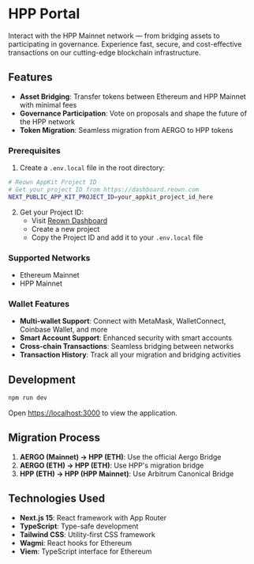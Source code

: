 # HPP Portal

Interact with the HPP Mainnet network — from bridging assets to participating in governance. Experience fast, secure, and cost-effective transactions on our cutting-edge blockchain infrastructure.

## Features

- **Asset Bridging**: Transfer tokens between Ethereum and HPP Mainnet with minimal fees
- **Governance Participation**: Vote on proposals and shape the future of the HPP network
- **Token Migration**: Seamless migration from AERGO to HPP tokens

### Prerequisites

1. Create a `.env.local` file in the root directory:

```bash
# Reown AppKit Project ID
# Get your project ID from https://dashboard.reown.com
NEXT_PUBLIC_APP_KIT_PROJECT_ID=your_appkit_project_id_here
```

2. Get your Project ID:
   - Visit [Reown Dashboard](https://dashboard.reown.com)
   - Create a new project
   - Copy the Project ID and add it to your `.env.local` file

### Supported Networks

- Ethereum Mainnet
- HPP Mainnet

### Wallet Features

- **Multi-wallet Support**: Connect with MetaMask, WalletConnect, Coinbase Wallet, and more
- **Smart Account Support**: Enhanced security with smart accounts
- **Cross-chain Transactions**: Seamless bridging between networks
- **Transaction History**: Track all your migration and bridging activities

## Development

```bash
npm run dev
```

Open [https://localhost:3000](https://localhost:3000) to view the application.

## Migration Process

1. **AERGO (Mainnet) → HPP (ETH)**: Use the official Aergo Bridge
2. **AERGO (ETH) → HPP (ETH)**: Use HPP's migration bridge
3. **HPP (ETH) → HPP (HPP Mainnet)**: Use Arbitrum Canonical Bridge

## Technologies Used

- **Next.js 15**: React framework with App Router
- **TypeScript**: Type-safe development
- **Tailwind CSS**: Utility-first CSS framework
- **Wagmi**: React hooks for Ethereum
- **Viem**: TypeScript interface for Ethereum
